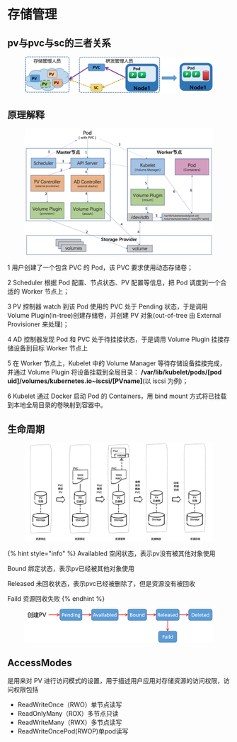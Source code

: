 # 存储管理

## pv与pvc与sc的三者关系

<figure><img src="../../../.gitbook/assets/image (16).png" alt=""><figcaption></figcaption></figure>

## 原理解释

<figure><img src="../../../.gitbook/assets/image (14).png" alt=""><figcaption></figcaption></figure>

1 用户创建了一个包含 PVC 的 Pod，该 PVC 要求使用动态存储卷；

&#x20;2 Scheduler 根据 Pod 配置、节点状态、PV 配置等信息，把 Pod 调度到一个合适的 Worker 节点上；

&#x20;3 PV 控制器 watch 到该 Pod 使用的 PVC 处于 Pending 状态，于是调用 Volume Plugin(in-tree)创建存储卷，并创建 PV 对象(out-of-tree 由 External Provisioner 来处理)；&#x20;

4 AD 控制器发现 Pod 和 PVC 处于待挂接状态，于是调用 Volume Plugin 挂接存储设备到目标 Worker 节点上

5 在 Worker 节点上，Kubelet 中的 Volume Manager 等待存储设备挂接完成，并通过 Volume Plugin 将设备挂载到全局目录： **/var/lib/kubelet/pods/\[pod uid]/volumes/kubernetes.io\~iscsi/\[PVname]**(以 iscsi 为例)；&#x20;

6 Kubelet 通过 Docker 启动 Pod 的 Containers，用 bind mount 方式将已挂载到本地全局目录的卷映射到容器中。



## 生命周期



<figure><img src="../../../.gitbook/assets/image (12).png" alt=""><figcaption></figcaption></figure>

{% hint style="info" %}
Availabled 空闲状态，表示pv没有被其他对象使用

Bound 绑定状态，表示pv已经被其他对象使用

Released 未回收状态，表示pvc已经被删除了，但是资源没有被回收

Faild 资源回收失败
{% endhint %}

<figure><img src="../../../.gitbook/assets/image (13).png" alt=""><figcaption></figcaption></figure>

## AccessModes&#x20;

是用来对 PV 进行访问模式的设置，用于描述用户应用对存储资源的访问权限，访问权限包括

* ReadWriteOnce（RWO）单节点读写
* ReadOnlyMany（ROX）多节点只读
* ReadWriteMany（RWX）多节点读写
* ReadWriteOncePod(RWOP)单pod读写

